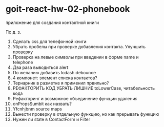 # goit-react-hw-02-phonebook

приложение для создания контактной книги

По д. з.

1. Сделать css для телефонной книги
2. Убрать пробелы при проверке добавления контакта. Улучшить проверку
3. Проверка на левые символы при введении в форме name и telephone
4. Два раза выводиться alert
5. По желанию добавить lodash debounce
6. 4 компонет: элемент списка контактов?
7. Тернарник в разметке я применил првильно?
8. РЕФАКТОРИТЬ КОД УБРАТЬ ЛИШНИЕ toLowerCase, читабельность кода
9. Рефакторинг и возможное объединение функции удаления
10. onPropsSumbit как назвать?
11. Yfcnhjbnm source maps
12. Вынести проверку в отдельную функцию, но как прерывать функцию
13. Нужен ли state в ContactForm и Filter
